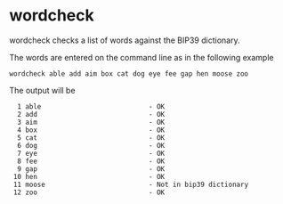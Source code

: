 wordcheck
=========

wordcheck checks a list of words against the BIP39 dictionary.

The words are entered on the command line as in the following example

    wordcheck able add aim box cat dog eye fee gap hen moose zoo

The output will be

      1 able                           - OK
      2 add                            - OK
      3 aim                            - OK
      4 box                            - OK
      5 cat                            - OK
      6 dog                            - OK
      7 eye                            - OK
      8 fee                            - OK
      9 gap                            - OK
     10 hen                            - OK
     11 moose                          - Not in bip39 dictionary
     12 zoo                            - OK
     
